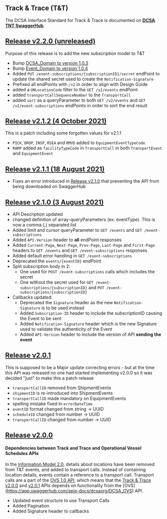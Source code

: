 ## Track & Trace (T&T)

The DCSA Interface Standard for Track & Trace is documented on [**DCSA TNT SwaggerHub**](https://app.swaggerhub.com/apis/dcsaorg/DCSA_TNT).

<a name="v220"></a>[Release v2.2.0 (unreleased)](https://app.swaggerhub.com/apis-docs/dcsaorg/DCSA_TNT/2.2.0)
---
Purpose of this release is to add the new subscription model to T&T
- Bump [DCSA_Domain to version 1.0.3](https://github.com/dcsaorg/DCSA-OpenAPI/tree/master/domain/dcsa#v103)
- Bump [Event_Domain to version 1.0.4](https://github.com/dcsaorg/DCSA-OpenAPI/tree/master/domain/event#v104)
- Added `PUT /event-subscriptions/{subscriptionID}/secret` endPoint to update the shared secret used to create the `Notification-Signature`
- Prefixed all endPoints with `/v2` in order to align with Design Guide
- added a `UNLocationCode` filter to the `GET /v2/events` endPoint
- added `transportCallSequenceNumber` to the `TransportCall`
- added `sort` as a queryParameter to both `GET /v2/events` and `GET /v2/event-subscriptions` endPoints in order to sort the end result

<a name="v212"></a>[Release v2.1.2 (4 October 2021)](https://app.swaggerhub.com/apis-docs/dcsaorg/DCSA_TNT/2.1.2)
---
This is a patch including some forgotten values for v2.1.1
- `PICK`, `DROP`, `INSP`, `RSEA` and `RMVD` added to `EquipmentEventTypeCode`
- `RAMP` added as `facilityTypeCode` in `TransportCall` in both `TransportEvent` and `EquipmentEvent`

<a name="v211"></a>[Release v2.1.1 (18 August 2021)](https://app.swaggerhub.com/apis-docs/dcsaorg/DCSA_TNT/2.1.1)
---
- Fixes an error introduced in [Release v2.1.0](#v210) that preventing the API from being downloaded on SwaggerHub

<a name="v210"></a>[Release v2.1.0 (3 August 2021)](https://app.swaggerhub.com/apis-docs/dcsaorg/DCSA_TNT/2.1.0)
---
- API Description updated
- changed definition of array-queryParameters (ex: eventType). This is now a comma (,) separated list
- Added limit and cursor queryParameter to `GET /events` and `GET /event-subscriptions`
- Added `API-Version` header to **all** endPoint responses
- Added `Current-Page`, `Next-Page`, `Prev-Page`, `Last-Page` and `First-Page` headers to `GET /events` and `GET /event-subscriptions` responses
- Added default error handling in `GET /event-subscriptions`
- Deprecated the `events/{eventID}` endPoint
- Split subscription body in 2:
  - One used for `POST /event-subscriptions` calls which includes the secret
  - One without the secret used for `GET /event-subscriptions/{subscriptionID}` and `PUT /event-subscriptions/{subscriptionID}`
- Callbacks updated:
  - Deprecated the `Signature` header as the new `Notification-Signature` is to be used instead
  - Added `Subscription-ID` header to include the subscriptionID causing the Event to be sent
  - Added `Notification-Signature` header which is the new Signature used to validate the authenticity of the Event
  - Added `API-Version` header to include the version of API **sending the event**

<a name="v201"></a>[Release v2.0.1](https://app.swaggerhub.com/apis-docs/dcsaorg/DCSA_TNT/2.0.1)
---
This is supposed to be a Major update correcting errors - but at the time this API was released no one had started implementing v2.0.0 so it was decided "just" to make this a patch release

- `transportCallID` removed from ShipmentEvents
- `shipmentID` is re-introduced into ShipmentEvents
- `transportCallID` made mandatory on EquipmentEvents
- spelling mistake fixed in `errorDateTime`
- `eventID` format changed from string -> UUID
- `scheduleID` changed from number -> UUID
- `transportCallID` changed from number -> UUID

<a name="v200"></a>[Release v2.0.0](https://app.swaggerhub.com/apis-docs/dcsaorg/DCSA_TNT/2.0.0)
---
#### Dependencies between Track and Trace and Operational Vessel Schedules APIs
In the [Information Model 2.0](https://dcsa.org/wp-content/uploads/2020/07/DCSA-Information-model-2.0-vF.pdf), details about locations have been removed from T&T events, and added to transport calls. Instead of containing location details, events contain a reference to a transport call. Transport calls are a part of the [OVS 1.0 API](https://app.swaggerhub.com/apis/dcsaorg/DCSA_OVS/1.0.1), which means that the [Track & Trace](https://app.swaggerhub.com/apis/dcsaorg/DCSA_TNT) [v2.0.0](https://app.swaggerhub.com/apis-docs/dcsaorg/DCSA_TNT/2.0.0) and [v2.0.1](https://app.swaggerhub.com/apis-docs/dcsaorg/DCSA_TNT/2.0.1) APIs depends on functionality from the [OVS] (https://app.swaggerhub.com/apis-docs/dcsaorg/DCSA_OVS) API.

- Updated event structure to use Transport Calls
- Added Pagination
- Added Signature header to callbacks
